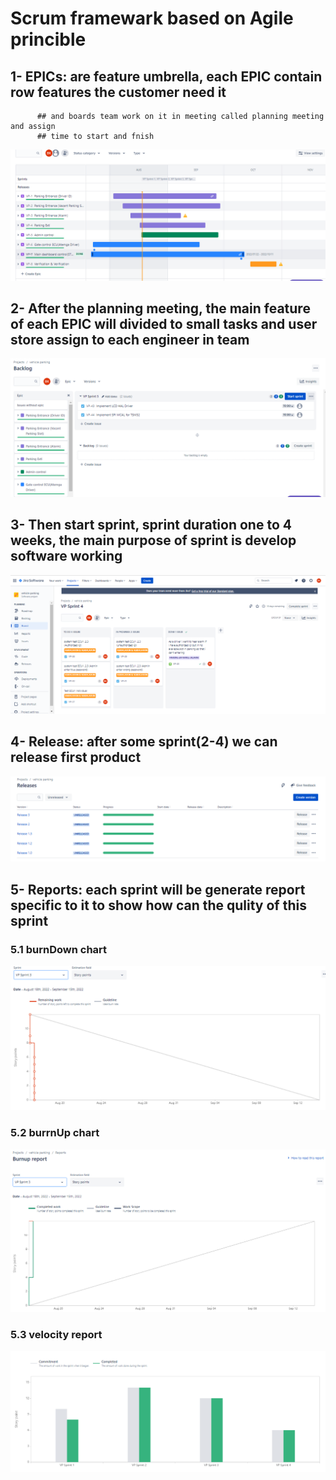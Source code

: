 # Scrum framewark based on Agile princible 
## 1- EPICs: are feature umbrella, each EPIC contain row features the customer need it 
          ## and boards team work on it in meeting called planning meeting and assign
          ## time to start and fnish

![](https://github.com/bassamkhamis/Master-Embedded--System/blob/main/unit10_SW_Testing/lesson2/EPIC_roadmap.png)

## 2- After the planning meeting, the main feature of each EPIC will divided to small tasks and user store assign to each engineer in team

![](https://github.com/bassamkhamis/Master-Embedded--System/blob/main/unit10_SW_Testing/lesson2/Backlog.png)

## 3- Then start sprint, sprint duration one to 4 weeks, the main purpose of sprint is develop software working 

![](https://github.com/bassamkhamis/Master-Embedded--System/blob/main/unit10_SW_Testing/lesson2/Sprint4.png)

## 4- Release: after some sprint(2-4) we can release first product 
![](https://github.com/bassamkhamis/Master-Embedded--System/blob/main/unit10_SW_Testing/lesson2/Releases.png)

## 5- Reports: each sprint will be generate report specific to it to show how can the qulity of this sprint
### 5.1 burnDown chart
![](https://github.com/bassamkhamis/Master-Embedded--System/blob/main/unit10_SW_Testing/lesson2/burndownchart3.png)

### 5.2 burrnUp chart
![](https://github.com/bassamkhamis/Master-Embedded--System/blob/main/unit10_SW_Testing/lesson2/burnup%20report.png)

### 5.3 velocity report
![](https://github.com/bassamkhamis/Master-Embedded--System/blob/main/unit10_SW_Testing/lesson2/velocity%20report.png)
